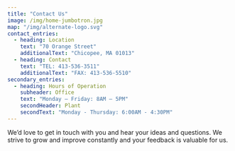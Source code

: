 ```yaml
---
title: "Contact Us"
image: /img/home-jumbotron.jpg
map: "/img/alternate-logo.svg"
contact_entries:
  - heading: Location
    text: "70 Orange Street"
    additionalText: "Chicopee, MA 01013"
  - heading: Contact
    text: "TEL: 413-536-3511"
    additionalText: "FAX: 413-536-5510"
secondary_entries:
  - heading: Hours of Operation
    subheader: Office
    text: "Monday – Friday: 8AM – 5PM"
    secondHeader: Plant
    secondText: "Monday - Thursday: 6:00AM - 4:30PM"
---
```


We’d love to get in touch with you and hear your ideas and
questions. We strive to grow and improve constantly and your feedback
is valuable for us.
